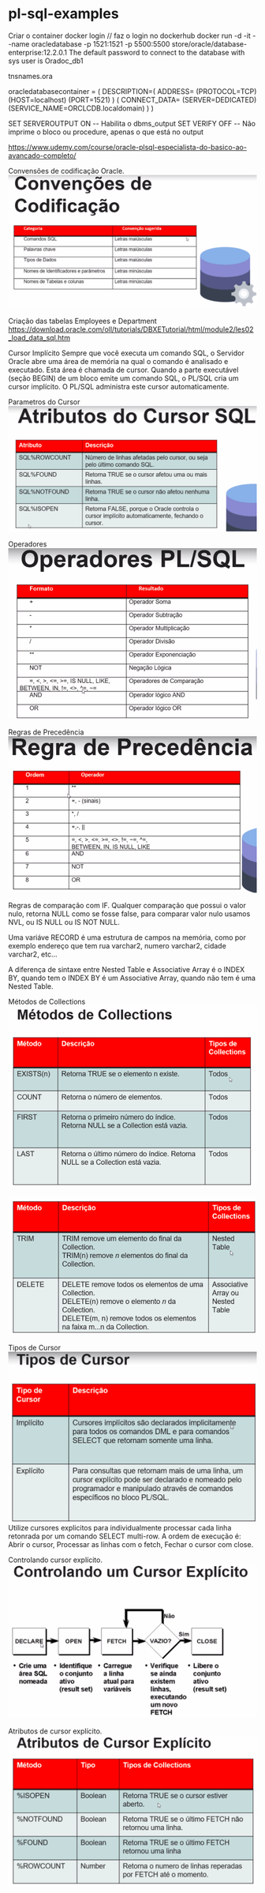 # pl-sql-examples

Criar o container
docker login // faz o login no dockerhub
docker run -d -it --name oracledatabase -p 1521:1521 -p 5500:5500 store/oracle/database-enterprise:12.2.0.1
The default password to connect to the database with sys user is Oradoc_db1


tnsnames.ora

oracledatabasecontainer =
    (
        DESCRIPTION=(
            ADDRESS=
                (PROTOCOL=TCP)
                (HOST=localhost)
                (PORT=1521)
        )
        (
            CONNECT_DATA=
                (SERVER=DEDICATED)
                (SERVICE_NAME=ORCLCDB.localdomain)
        )
    )

SET SERVEROUTPUT ON -- Habilita o dbms_output
SET VERIFY OFF -- Não imprime o bloco ou procedure, apenas o que está no output


https://www.udemy.com/course/oracle-plsql-especialista-do-basico-ao-avancado-completo/

Convensões de codificação Oracle.
![](/img/ConvensoesDeCodificacaoOracle.png)


Criação das tabelas Employees e Department
https://download.oracle.com/oll/tutorials/DBXETutorial/html/module2/les02_load_data_sql.htm 


Cursor Implícito
Sempre que você executa um comando SQL, o Servidor Oracle abre uma área de memória na qual o comando é analisado e executado. Esta área é chamada de cursor.
Quando a parte executável (seção BEGIN) de um bloco emite um comando SQL, o PL/SQL cria um cursor implícito. O PL/SQL administra este cursor automaticamente.

Parametros do Cursor
![](/img/AtributosDoCursor.png)

Operadores
![](/img/Operadores.png)

Regras de Precedência
![](/img/RegraDePrecedencia.png)

Regras de comparação com IF.
Qualquer comparação que possui o valor nulo, retorna NULL como se fosse false, para comparar valor nulo usamos NVL, ou IS NULL ou IS NOT NULL.

Uma variáve RECORD é uma estrutura de campos na memória, como por exemplo endereço que tem rua varchar2, numero varchar2, cidade varchar2, etc...

A diferença de sintaxe entre Nested Table e Associative Array é o INDEX BY, quando tem o INDEX BY é um Associative Array, quando não tem é uma Nested Table.

Métodos de Collections
![](/img/MetodosDeCollections.png)

![](/img/MetodosDeCollections2.png)

Tipos de Cursor
![](/img/TiposCursores.png)
Utilize cursores explicitos para individualmente processar cada linha retonrada por um comando SELECT multi-row.
A ordem de execução é: Abrir o cursor, Processar as linhas com o fetch, Fechar o cursor com close.

Controlando cursor explícito.
![](/img/ControlandoCursorExplicito.png)

Atributos de cursor explícito.
![](/img/AtributosDeCursorExplicito.png)